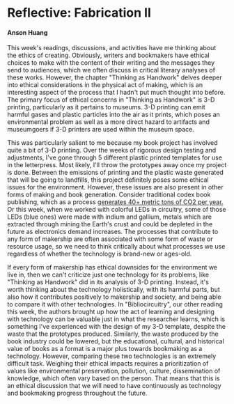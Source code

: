 # Reflective: Fabrication II

#### Anson Huang 

This week's readings, discussions, and activities have me thinking about the ethics of creating. Obviously, writers and bookmakers have ethical choices to make with the content of their writing and the messages they send to audiences, which we often discuss in critical literary analyses of these works. However, the chapter "Thinking as Handwork" delves deeper into ethical considerations in the physical act of making, which is an interesting aspect of the process that I hadn't put much thought into before. The primary focus of ethical concerns in "Thinking as Handwork" is 3-D printing, particularly as it pertains to museums. 3-D printing can emit harmful gases and plastic particles into the air as it prints, which poses an environmental problem as well as a more direct hazard to artifacts and museumgoers if 3-D printers are used within the museum space.

This was particularly salient to me because my book project has involved quite a bit of 3-D printing. Over the weeks of rigorous design testing and adjustments, I've gone through 5 different plastic printed templates for use in the letterpress. Most likely, I'll throw the prototypes away once my project is done. Between the emissions of printing and the plastic waste generated that will be going to landfills, this project definitely poses some ethical issues for the environment. However, these issues are also present in other forms of making and book generation. Consider traditional codex book publishing, which as a process [generates 40+ metric tons of CO2 per year.](<https://www.greenmatters.com/news/2017/09/15/1vvQRq/publishing-sustainable>) Or this week, when we worked with colorful LEDs in circuitry, some of those LEDs (blue ones) were made with indium and gallium, metals which are extracted through mining the Earth's crust and could be depleted in the future as electronics demand increases. The processes that contribute to any form of makership are often associated with some form of waste or resource usage, so we need to think critically about what processes we use regardless of whether the technology is brand-new or ages-old.

If every form of makership has ethical downsides for the environment we live in, then we can't criticize just one technology for its problems, like "Thinking as Handwork" did in its analysis of 3-D printing. Instead, it's worth thinking about the technology holistically, with its harmful parts, but also how it contributes positively to makership and society, and being able to compare it with other technologies. In "Bibliocircuitry", our other reading this week, the authors brought up how the act of learning and designing with technology can be valuable just in what the researcher learns, which is something I've experienced with the design of my 3-D template, despite the waste that the prototypes produced. Similarly, the waste produced by the book industry could be lowered, but the educational, cultural, and historical value of books as a format is a major plus towards bookmaking as a technology. However, comparing these two technologies is an extremely difficult task. Weighing their ethical impacts requires a prioritization of values like environmental preservation, pollution, culture, dissemination of knowledge, which often vary based on the person. That means that this is an ethical discussion that we will need to have continuously as technology and bookmaking progress throughout the future.